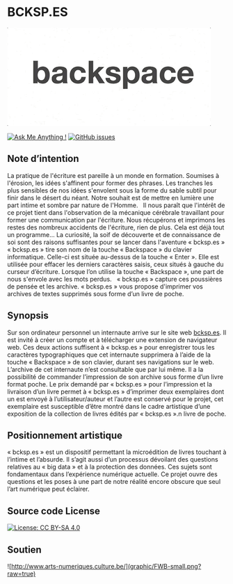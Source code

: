 
# BCKSP.ES
![](graphic/logo.gif?raw=true)

[![Ask Me Anything !](https://img.shields.io/badge/Ask%20me-anything-1abc9c.svg)](https://github.com/oogre) [![GitHub issues](https://img.shields.io/github/issues/oogre/bcksp.es.svg)](https://github.com/oogre/bcksp.es/issues/)

## Note d’intention

La pratique de l'écriture est pareille à un monde en formation. Soumises à l'érosion, les idées s'affinent pour former des phrases. Les tranches les plus sensibles de nos idées s'envolent sous la forme du sable subtil pour finir dans le désert du néant.
Notre souhait est de mettre en lumière une part intime et sombre par nature de l'Homme.  
Il nous paraît que l'intérêt de ce projet tient dans l'observation de la mécanique cérébrale travaillant pour former une communication par l'écriture. Nous récupérons et imprimons les restes des nombreux accidents de l'écriture, rien de plus. Cela est déjà tout un programme... La curiosité, la soif de découverte et de connaissance de soi sont des raisons suffisantes pour se lancer dans l'aventure « bcksp.es »
« bcksp.es » tire son nom de la touche « Backspace » du clavier informatique. Celle-ci est située au-dessus de la touche « Enter ». Elle est utilisée pour effacer les derniers caractères saisis, ceux situés à gauche du curseur d’écriture.
Lorsque l’on utilise la touche « Backspace », une part de nous s'envole avec les mots perdus.   « bcksp.es » capture ces poussières de pensée et les archive. « bcksp.es » vous propose d'imprimer vos archives de textes supprimés sous forme d’un livre de poche.

## Synopsis
Sur son ordinateur personnel un internaute arrive sur le site web [bcksp.es](http://bcksp.es). Il est invité à créer un compte et à télécharger une extension de navigateur web. Ces deux actions suffisent à « bcksp.es » pour enregistrer tous les caractères typographiques que cet internaute supprimera à l’aide de la touche « Backspace » de son clavier, durant ses navigations sur le web. L’archive de cet internaute n’est consultable que par lui même. Il a la possibilité de commander l’impression de son archive sous forme d’un livre format poche. Le prix demandé par « bcksp.es » pour l’impression et la livraison d’un livre permet à « bcksp.es » d’imprimer deux exemplaires dont un est envoyé à l’utilisateur/auteur et l’autre est conservé pour le projet, cet exemplaire est susceptible d’être montré dans le cadre artistique d’une exposition de la collection de livres édités par « bcksp.es ».n livre de poche.

## Positionnement artistique
« bcksp.es » est un dispositif permettant la microédition de livres touchant à l’intime et l’absurde. Il s’agit aussi d’un processus dévoilant des questions relatives au « big data » et à la protection des données. Ces sujets sont fondamentaux dans l’expérience numérique actuelle. Ce projet ouvre des questions et les poses à une part de notre réalité encore obscure que seul l’art numérique peut éclairer.

## Source code License
[![License: CC BY-SA 4.0](https://img.shields.io/badge/License-CC%20BY--SA%204.0-lightgrey.svg)](https://creativecommons.org/licenses/by-sa/4.0/)

## Soutien
![http://www.arts-numeriques.culture.be/](graphic/FWB-small.png?raw=true)